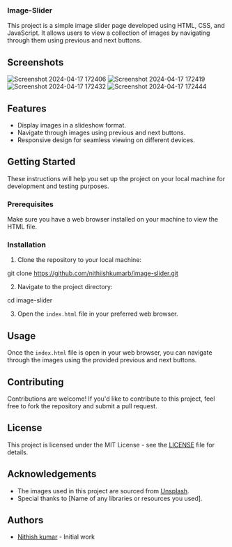 ### Image-Slider

This project is a simple image slider page developed using HTML, CSS, and JavaScript. It allows users to view a collection of images by navigating through them using previous and next buttons.

## Screenshots

![Screenshot 2024-04-17 172406](https://github.com/nithiishkumarb/Slider-Using-HTML-CSS-JS/assets/134282957/57ad125a-c172-4a60-af62-2480401eaee9)
![Screenshot 2024-04-17 172419](https://github.com/nithiishkumarb/Slider-Using-HTML-CSS-JS/assets/134282957/28f18597-bee9-4752-b9b4-9e93e32777b3)
![Screenshot 2024-04-17 172432](https://github.com/nithiishkumarb/Slider-Using-HTML-CSS-JS/assets/134282957/95d6a4f3-76ff-4a54-92da-e01d9b199f4c)
![Screenshot 2024-04-17 172444](https://github.com/nithiishkumarb/Slider-Using-HTML-CSS-JS/assets/134282957/c40f8830-ca14-4ae3-a878-724d54072bcd)

## Features

- Display images in a slideshow format.
- Navigate through images using previous and next buttons.
- Responsive design for seamless viewing on different devices.

## Getting Started

These instructions will help you set up the project on your local machine for development and testing purposes.

### Prerequisites

Make sure you have a web browser installed on your machine to view the HTML file.

### Installation

1. Clone the repository to your local machine:

git clone https://github.com/nithiishkumarb/image-slider.git


2. Navigate to the project directory:

cd image-slider

3. Open the `index.html` file in your preferred web browser.

## Usage

Once the `index.html` file is open in your web browser, you can navigate through the images using the provided previous and next buttons.

## Contributing

Contributions are welcome! If you'd like to contribute to this project, feel free to fork the repository and submit a pull request.

## License

This project is licensed under the MIT License - see the [LICENSE](LICENSE) file for details.

## Acknowledgements

- The images used in this project are sourced from [Unsplash](https://unsplash.com/).
- Special thanks to [Name of any libraries or resources you used].

## Authors

- [Nithish kumar](https://github.com/nithiishkumarb) - Initial work

